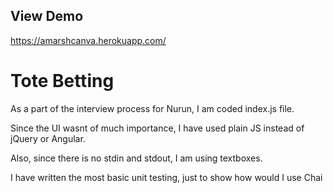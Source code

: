 ## View Demo

https://amarshcanva.herokuapp.com/



# Tote Betting

As a part of the interview process for Nurun, I am coded index.js file.
 
Since the UI wasnt of much importance, I have used plain JS instead of jQuery or Angular. 

Also, since there is no stdin and stdout, I am using textboxes.

I have written the most basic unit testing, just to show how would I use Chai